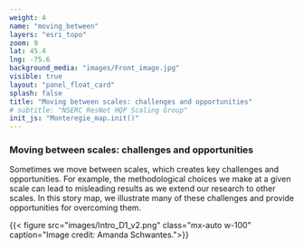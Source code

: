 ```yaml
---
weight: 4
name: "moving_between"
layers: "esri_topo"
zoom: 9
lat: 45.4
lng: -75.6
background_media: "images/Front_image.jpg" 
visible: true
layout: "panel_float_card"
splash: false
title: "Moving between scales: challenges and opportunities"
# subtitle: "NSERC ResNet HQP Scaling Group"
init_js: "Monteregie_map.init()"
---
```


### Moving between scales: challenges and opportunities

Sometimes we move between scales, which creates key challenges and opportunities. For example, the methodological choices we make at a given scale can lead to misleading results as we extend our research to other scales. In this story map, we illustrate many of these challenges and provide opportunities for overcoming them.

<div class="clearfix"></div>

{{< figure src="images/Intro_D1_v2.png" class="mx-auto w-100" caption="Image credit: Amanda Schwantes.">}}

<!-- 
Learn more about:   
- [Detecting change](../challenge_2a/)  
- [Model outputs at multiple scales](../challenge_5/)  
- [Summarizing data to different units](../challenge_2b/)  
- [Collecting field data](../challenge_1/)  
- [Origin story](../challenge_4/)   
- [Consequences of generalizing results](../challenge_2c/)   
- [Mismatches](../challenge_3/)   
- [Monitoring time-period influences outcomes](../challenge_2d/) --->



<!-- 
#### To learn more about each challenge, click on the title below:
{.text-center} -->

<!---[Add in finalized list of challenges: Matches what’s described in dropdown menu] --->







